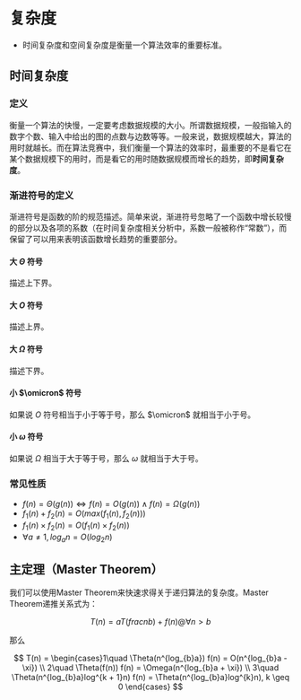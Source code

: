 # 复杂度

- 时间复杂度和空间复杂度是衡量一个算法效率的重要标准。

## 时间复杂度

### 定义

衡量一个算法的快慢，一定要考虑数据规模的大小。所谓数据规模，一般指输入的数字个数、输入中给出的图的点数与边数等等。一般来说，数据规模越大，算法的用时就越长。而在算法竞赛中，我们衡量一个算法的效率时，最重要的不是看它在某个数据规模下的用时，而是看它的用时随数据规模而增长的趋势，即**时间复杂度**。

### 渐进符号的定义

渐进符号是函数的阶的规范描述。简单来说，渐进符号忽略了一个函数中增长较慢的部分以及各项的系数（在时间复杂度相关分析中，系数一般被称作“常数”），而保留了可以用来表明该函数增长趋势的重要部分。

#### 大 $\Theta$ 符号

描述上下界。

#### 大 $O$ 符号

描述上界。

#### 大 $\Omega$ 符号

描述下界。

#### 小 $\omicron$ 符号

如果说 $O$ 符号相当于小于等于号，那么 $\omicron$ 就相当于小于号。

#### 小 $\omega$ 符号

如果说 $\Omega$ 相当于大于等于号，那么 $\omega$ 就相当于大于号。

### 常见性质

- $f(n) = \Theta(g(n)) \iff f(n) = O(g(n)) \land f(n) = \Omega(g(n))$
- $f_1(n) + f_2(n) = O(max(f_1(n), f_2(n)))$
- $f_1(n) \times f_2(n) = O(f_1(n) \times f_2(n))$
- $\forall a \not= 1, log_{a}n = O(log_2 n)$

## 主定理（Master Theorem）

我们可以使用Master Theorem来快速求得关于递归算法的复杂度。Master Theorem递推关系式为：

 $$T(n) = aT(frac{n}{b}) + f(n) @ \forall n > b$$
 
 那么
 
 $$
 T(n) = \begin{cases}1\quad \Theta(n^{log_{b}a}) f(n) = O(n^{log_{b}a - \xi}) \\ 
 2\quad \Theta(f(n)) f(n) = \Omega(n^{log_{b}a + \xi}) \\ 
 3\quad \Theta(n^{log_{b}a}log^{k + 1}n) f(n) = \Theta(n^{log_{b}a}log^{k}n), k \geq 0 
 \end{cases}
 $$
 
 
